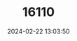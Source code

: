 ---
title: "16110"
category: "Paragomphus sinaiticus"
draft: false
date: 2024-02-22 13:03:50
languages:
  English: ["Sinai Lobetail", "Sinai Hooktail"]
---